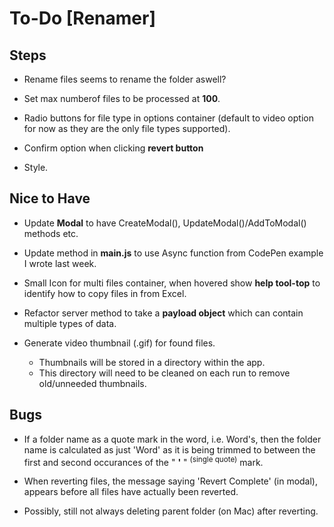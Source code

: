 # To-Do [Renamer]

## Steps

- Rename files seems to rename the folder aswell?

- Set max numberof files to be processed at **100**.

- Radio buttons for file type in options container
  (default to video option for now as they are the only file types supported).

- Confirm option when clicking **revert button**

- Style.

## Nice to Have

- Update **Modal** to have CreateModal(), UpdateModal()/AddToModal() methods etc.

- Update method in **main.js** to use Async function from CodePen example I wrote last week.

- Small Icon for multi files container, when hovered show **help tool-top** to identify how to
  copy files in from Excel.

- Refactor server method to take a **payload object** which can contain multiple types of data.

- Generate video thumbnail (.gif) for found files.

  - Thumbnails will be stored in a directory within the app.
  - This directory will need to be cleaned on each run to remove old/unneeded thumbnails.

## Bugs

- If a folder name as a quote mark in the word, i.e. Word's, then the folder name is calculated as just 'Word' as it is being trimmed to between the first and second occurances of the " **'** " <sup>(single quote)</sup> mark.

- When reverting files, the message saying 'Revert Complete' (in modal), appears before all files
  have actually been reverted.

- Possibly, still not always deleting parent folder (on Mac) after reverting.
